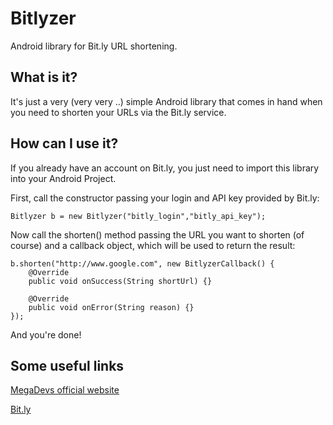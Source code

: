 Bitlyzer
========

Android library for Bit.ly URL shortening.


What is it?
-----------

It's just a very (very very ..) simple Android library that comes in hand when you need to shorten your URLs via the Bit.ly service.


How can I use it?
-----------------

If you already have an account on Bit.ly, you just need to import this library into your Android Project.

First, call the constructor passing your login and API key provided by Bit.ly:

	Bitlyzer b = new Bitlyzer("bitly_login","bitly_api_key");

Now call the shorten() method passing the URL you want to shorten (of course) and a callback object, which will be used to return the result:

	b.shorten("http://www.google.com", new BitlyzerCallback() {
		@Override
		public void onSuccess(String shortUrl) {}
			
		@Override
		public void onError(String reason) {}
	});
	
And you're done!


Some useful links
-----------------

[MegaDevs official website](http://megadevs.com/)

[Bit.ly](http://bit.ly/)
